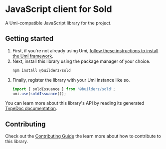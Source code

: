 # JavaScript client for Sold

A Umi-compatible JavaScript library for the project.

## Getting started

1. First, if you're not already using Umi, [follow these instructions to install the Umi framework](https://github.com/metaplex-foundation/umi/blob/main/docs/installation.md).
2. Next, install this library using the package manager of your choice.
   ```sh
   npm install @builderz/sold
   ```
2. Finally, register the library with your Umi instance like so.
   ```ts
   import { soldIssuance } from '@builderz/sold';
   umi.use(soldIssuance());
   ```

You can learn more about this library's API by reading its generated [TypeDoc documentation](https://e7l-s-protocol-js-docs.vercel.app).

## Contributing

Check out the [Contributing Guide](./CONTRIBUTING.md) the learn more about how to contribute to this library.
